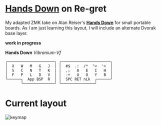 # [**Hands Down**](http://handsdownlayout.com) on Re-gret

My adapted ZMK take on Alan Reiser's [**Hands Down**](https://github.com/moutis/zmk-config) for small portable boards. As I am just learning this layout, I will include an alternate Dvorak base layer.

**work in progress**

**Hands Down** *Vibranium-Vf*
```
╭─────────────────────╮ ╭──────────────────────╮
│  X   W   M   G   J  │ │  #$  .:  /*  "<  '>  │
│  S   C   N   T   K  | |  ,;   A   E   I   H  │
│  F   P   L   D   V  │ │  -+   U   O   Y   B  │
╰──────╮  App BSP  R  │ │  SPC RET nLk  ╭──────╯
       ╰──────────────╯ ╰───────────────╯
```

# Current layout
![keymap](keymap-drawer/tern.svg)
